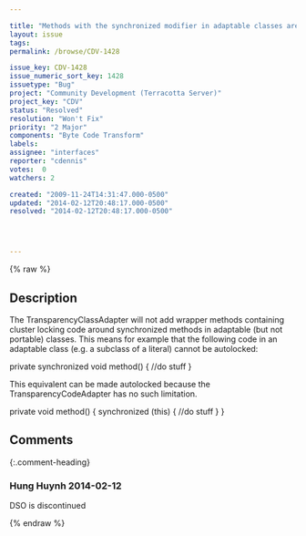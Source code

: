 ```yaml
---

title: "Methods with the synchronized modifier in adaptable classes are not instrumented for autolocks"
layout: issue
tags: 
permalink: /browse/CDV-1428

issue_key: CDV-1428
issue_numeric_sort_key: 1428
issuetype: "Bug"
project: "Community Development (Terracotta Server)"
project_key: "CDV"
status: "Resolved"
resolution: "Won't Fix"
priority: "2 Major"
components: "Byte Code Transform"
labels: 
assignee: "interfaces"
reporter: "cdennis"
votes:  0
watchers: 2

created: "2009-11-24T14:31:47.000-0500"
updated: "2014-02-12T20:48:17.000-0500"
resolved: "2014-02-12T20:48:17.000-0500"




---
```


{% raw %}

## Description

<div markdown="1" class="description">

The TransparencyClassAdapter will not add wrapper methods containing cluster locking code around synchronized methods in adaptable (but not portable) classes.  This means for example that the following code in an adaptable class (e.g. a subclass of a literal) cannot be autolocked:

private synchronized void method() \{
  //do stuff
\}

This equivalent can be made autolocked because the TransparencyCodeAdapter has no such limitation.

private void method() \{
  synchronized (this) \{
    //do stuff
  \}
\}

</div>

## Comments


{:.comment-heading}
### **Hung Huynh** <span class="date">2014-02-12</span>

<div markdown="1" class="comment">

DSO is discontinued

</div>



{% endraw %}
